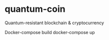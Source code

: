 # quantum-coin
Quantum-resistant blockchain &amp; cryptocurrency 

Docker-compose build
docker-compose up